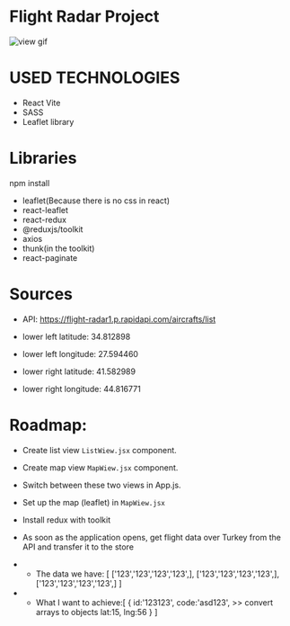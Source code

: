 # Flight Radar Project

![view gif](flight-radar.gif) 



# USED TECHNOLOGIES
- React Vite
- SASS
- Leaflet library


# Libraries 
npm install
- leaflet(Because there is no css in react)
- react-leaflet
- react-redux
- @reduxjs/toolkit
- axios
- thunk(in the toolkit)
- react-paginate


# Sources
- API: https://flight-radar1.p.rapidapi.com/aircrafts/list

- lower left latitude: 34.812898
- lower left longitude: 27.594460
- lower right latitude: 41.582989
- lower right longitude: 44.816771
# Roadmap:
- Create list view `ListWiew.jsx` component.
- Create map view `MapWiew.jsx` component.
- Switch between these two views in App.js.
- Set up the map (leaflet) in `MapWiew.jsx`
- Install redux with toolkit

- As soon as the application opens, get flight data over Turkey from the API and transfer it to the store

- - The data we have: [
    ['123','123','123','123',],
      ['123','123','123','123',],
        ['123','123','123','123',]
]

- - What I want to achieve:[
    {
        id:'123123',
        code:'asd123', >> convert arrays to objects
        lat:15,
        lng:56
    }
]